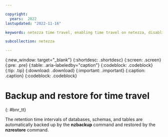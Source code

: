```yaml
---

copyright:
  years:  2022
lastupdated: "2022-11-16"

keywords: netezza time travel, enabling time travel on netezza, disabling time travel on netezza, enabling time travel, disabling time travel, time travel

subcollection: netezza

---
```


{:new_window: target="_blank"}
{:shortdesc: .shortdesc}
{:screen: .screen}
{:pre: .pre}
{:table: .aria-labeledby="caption"}
{:codeblock: .codeblock}
{:tip: .tip}
{:download: .download}
{:important: .important}
{:caption: .caption}
{:codeblock: .codeblock}

# Backup and restore for time travel
{: #bnr_tt}

The retention time intervals of databases, schemas, and tables are automatically backed up by the **nzbackup** command and restored by the **nzrestore** command.
